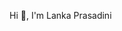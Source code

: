 Hi 👋, I'm Lanka Prasadini

<!--
**LankaPrasadini/LankaPrasadini** is a ✨ _special_ ✨ repository because its `README.md` (this file) appears on your GitHub profile.

Here are some ideas to get you started:

- 🌱 I’m currently learning  Information Technology @SLIIT
- 👯 I’m looking to collaborate on ...
- 📫 How to reach me: lankapras@gmail.com
- ⚡ Fun fact Relax, we're all crazy😏😏.. It's not a Competition
-->
